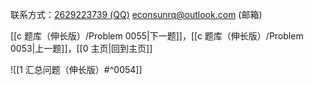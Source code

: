 联系方式：<a href="https://qm.qq.com/q/iA1sKuakak">2629223739 (QQ)</a> <a href="mailto:econsunrq@outlook.com">econsunrq@outlook.com (邮箱)</a>

[[c 题库（伸长版）/Problem 0055|下一题]]，[[c 题库（伸长版）/Problem 0053|上一题]]，[[0 主页|回到主页]]

![[1 汇总问题（伸长版）#^0054]]